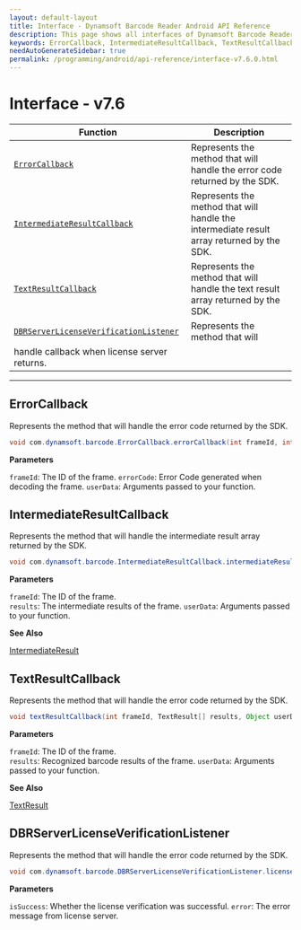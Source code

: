 ```yaml
---
layout: default-layout
title: Interface - Dynamsoft Barcode Reader Android API Reference
description: This page shows all interfaces of Dynamsoft Barcode Reader for Android SDK.
keywords: ErrorCallback, IntermediateResultCallback, TextResultCallback, DBRServerLicenseVerificationListener, interface, api reference, android
needAutoGenerateSidebar: true
permalink: /programming/android/api-reference/interface-v7.6.0.html
---
```


# Interface - v7.6

  | Function | Description |
  |----------|-------------|
  | [`ErrorCallback`](#errorcallback) | Represents the method that will handle the error code returned by the SDK. |
  | [`IntermediateResultCallback`](#intermediateresultcallback) | Represents the method that will handle the intermediate result array returned by the SDK. |
  | [`TextResultCallback`](#textresultcallback) | Represents the method that will handle the text result array returned by the SDK. | 
  | [`DBRServerLicenseVerificationListener`](#dbrserverlicenseverificationlistener) | Represents the method that will
   handle callback when license server returns. |
  
---

## ErrorCallback

Represents the method that will handle the error code returned by the SDK.

```java
void com.dynamsoft.barcode.ErrorCallback.errorCallback(int frameId, int errorCode, Object userData)	
```

**Parameters**

`frameId`: The ID of the frame.
`errorCode`: Error Code generated when decoding the frame.
`userData`: Arguments passed to your function.

## IntermediateResultCallback

Represents the method that will handle the intermediate result array returned by the SDK.

```java
void com.dynamsoft.barcode.IntermediateResultCallback.intermediateResultCallback(int frameId, IntermediateResult[] results, Object userData)	
```

**Parameters**

`frameId`: The ID of the frame.  
`results`: The intermediate results of the frame.
`userData`: Arguments passed to your function.

**See Also**

[IntermediateResult](class/IntermediateResult.md)

## TextResultCallback

Represents the method that will handle the error code returned by the SDK.

```java
void textResultCallback(int frameId, TextResult[] results, Object userData)
```

**Parameters**

`frameId`: The ID of the frame.  
`results`: Recognized barcode results of the frame.
`userData`: Arguments passed to your function.

**See Also**

[TextResult](class/TextResult.md)

## DBRServerLicenseVerificationListener

Represents the method that will handle the error code returned by the SDK.

```java
void com.dynamsoft.barcode.DBRServerLicenseVerificationListener.licenseVerificationCallback (boolean isSuccess, Exception error)
```

**Parameters**

`isSuccess`: Whether the license verification was successful.
`error`: The error message from license server.
